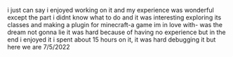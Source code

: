 i just can say i enjoyed working on it and my experience was wonderful
except the part i didnt know what to do
and it was interesting exploring its classes
and making a plugin for minecraft-a game im in love with- was the dream
not gonna lie it was hard because of having no experience but in the end i enjoyed it
i spent about 15 hours on it, it was hard debugging it but here we are
7/5/2022
